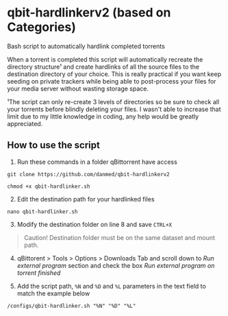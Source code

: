 # qbit-hardlinkerv2 (based on Categories)
Bash script to automatically hardlink completed torrents

When a torrent is completed this script will automatically recreate the directory structure¹ and create hardlinks of all the source files to the destination directory of your choice. This is really practical if you want keep seeding on private trackers while being able to post-process your files for your media server without wasting storage space.

¹The script can only re-create 3 levels of directories so be sure to check all your torrents before blindly deleting your files. I wasn't able to increase that limit due to my little knowledge in coding, any help would be greatly appreciated.

## How to use the script

1. Run these commands in a folder qBittorrent have access
```
git clone https://github.com/danmed/qbit-hardlinkerv2
```
```
chmod +x qbit-hardlinker.sh
```

2. Edit the destination path for your hardlinked files

```
nano qbit-hardlinker.sh
```

3. Modify the destination folder on line 8 and save ``CTRL+X``

> Caution! Destination folder must be on the same dataset and mount path.

4. qBittorent > Tools > Options > Downloads Tab and scroll down to *Run external program* section and check the box *Run external program on torrent finished*

5. Add the script path, ``%N`` and ``%D`` and ``%L`` parameters in the text field to match the example below

````
/configs/qbit-hardlinker.sh "%N" "%D" "%L"
````
